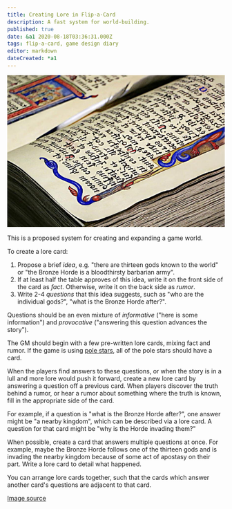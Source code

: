 ```yaml
---
title: Creating Lore in Flip-a-Card
description: A fast system for world-building.
published: true
date: &a1 2020-08-18T03:36:31.000Z
tags: flip-a-card, game design diary
editor: markdown
dateCreated: *a1
---
```


![Featured Image](creating-lore-in-flip-a-card.jpg)

This is a proposed system for creating and expanding a game world.

To create a lore card:

1. Propose a brief _idea_, e.g. "there are thirteen gods known to the world"
   or "the Bronze Horde is a bloodthirsty barbarian army".
2. If at least half the table approves of this idea,
   write it on the front side of the card as _fact_.
   Otherwise, write it on the back side as _rumor_.
3. Write 2-4 _questions_ that this idea suggests,
   such as "who are the individual gods?",
   "what is the Bronze Horde after?".

Questions should be an even mixture of _informative_ ("here is some information")
and _provocative_ ("answering this question advances the story").

The GM should begin with a few pre-written lore cards, mixing fact and rumor.
If the game is using [pole stars](https://astralfrontier.itch.io/pole-stars), all of the pole stars should have a card.

When the players find answers to these questions,
or when the story is in a lull and more lore would push it forward,
create a new lore card by answering a question off a previous card.
When players discover the truth behind a rumor,
or hear a rumor about something where the truth is known,
fill in the appropriate side of the card.

For example, if a question is "what is the Bronze Horde after?",
one answer might be "a nearby kingdom", which can be described via a lore card.
A question for that card might be "why is the Horde invading them?"

When possible, create a card that answers multiple questions at once.
For example, maybe the Bronze Horde follows one of the thirteen gods
and is invading the nearby kingdom because of some act of apostasy on their part.
Write a lore card to detail what happened.

You can arrange lore cards together,
such that the cards which answer another card's questions are adjacent to that card.

[Image source](https://www.pikist.com/free-photo-vkune)